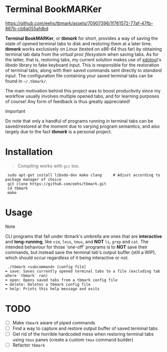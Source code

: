 Terminal BookMARKer
===================

https://github.com/eehs/tbmark/assets/70907396/1f761572-77af-47fb-887b-cb8a055afdbd

**Terminal BookMARKer**, or ***tbmark*** for short, provides a way of saving the state of opened terminal tabs to disk and restoring them at a later time. ***tbmark*** works exclusively on *Linux* (tested on *x86-64* thus far) by obtaining terminal tab data from the *virtual proc filesystem* when saving tabs. As for the latter, that is, restoring tabs, my current solution makes use of [xdotool](https://github.com/jordansissel/xdotool)'s *libxdo* library to fake keyboard input. This is responsible for the restoration of terminal tabs, along with their saved commands sent directly to *standard input*. The configuration file containing your saved terminal tabs can be found in `~/.tbmark/`.

The main motivation behind this project was to boost productivity since my workflow usually involves multiple opened tabs, and for learning purposes of course! Any form of feedback is thus greatly appreciated!

> [!IMPORTANT]
> Do note that only a handful of programs running in terminal tabs can be saved/restored at the moment due to varying program semantics, and also largely due to the fact ***tbmark*** is a personal project.

Installation
============
> Compiling works with `gcc` too.
```
 sudo apt-get install libxdo-dev make clang     # Adjust according to package manager of choice
 git clone https://github.com/eehs/tbmark.git
 cd tbmark
 make
```

Usage
=====
> [!NOTE]
> CLI programs that fall under tbmark's umbrella are ones that are **interactive** and **long-running**, like `vim`, `less`, `tmux`, and **NOT** `ls`, `grep` and `cat`. The intended behaviour for those 'one-off' programs is to **NOT** save their commands, but instead save the terminal tab's output buffer (still a WIP), which should occur regardless of it being interactive or not.

```
 ./tbmark <subcommand> [config file]
➥ save: Saves currently opened terminal tabs to a file (excluding tab where `tbmark` ran)
➥ open: Opens saved tabs from a tbmark config file
➥ delete: Deletes a tbmark config file
➥ help: Prints this help message and exits
```

TODO
====
- [ ] Make `tbmark` aware of piped commands
- [ ] Find a way to capture and restore output buffer of saved terminal tabs
- [ ] Get rid of the horrible hardcoded mess when restoring terminal tabs using `tmux` panes (create a custom `tmux` command builder)
- [ ] Refactor `tbmark`
